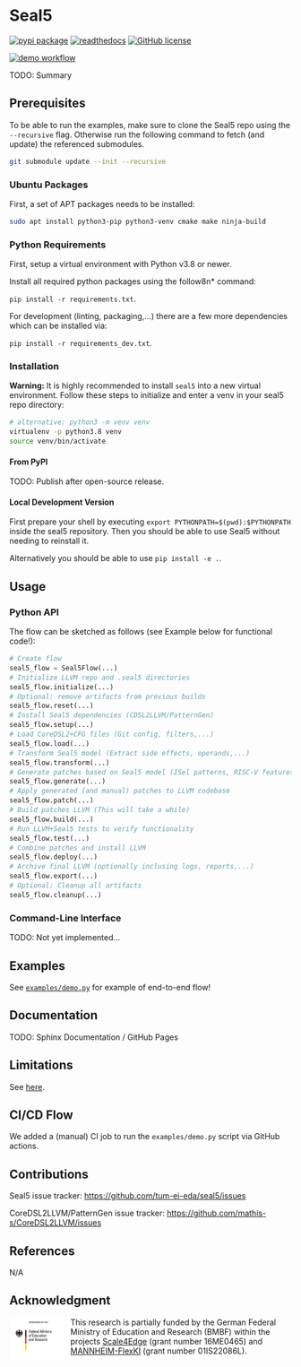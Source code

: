 # Seal5


[![pypi package](https://badge.fury.io/py/seal5.svg)](https://pypi.org/project/seal5)
[![readthedocs](https://readthedocs.org/projects/seal5/badge/?version=latest)](https://seal5.readthedocs.io/en/latest/?version=latest)
[![GitHub license](https://img.shields.io/github/license/tum-ei-eda/seal5.svg)](https://github.com/tum-ei-eda/seal5/blob/main/LICENSE)

[![demo workflow](https://github.com/tum-ei-eda/seal5/actions/workflows/demo.yml/badge.svg)](https://github.com/tum-ei-eda/seal5/actions/workflows/demo.yml)

TODO: Summary

## Prerequisites

To be able to run the examples, make sure to clone the Seal5 repo using the `--recursive` flag. Otherwise run the following command to fetch (and update) the referenced submodules.

```sh
git submodule update --init --recursive
```

### Ubuntu Packages

First, a set of APT packages needs to be installed:

```sh
sudo apt install python3-pip python3-venv cmake make ninja-build
```

### Python Requirements

First, setup a virtual environment with Python v3.8 or newer.

Install all required python packages using the follow8n* command:

`pip install -r requirements.txt`.

For development (linting, packaging,...) there are a few more dependencies which can be installed via:

`pip install -r requirements_dev.txt`.

### Installation

**Warning:** It is highly recommended to install `seal5` into a new virtual environment. Follow these steps to initialize and enter a venv in your seal5 repo directory:

```sh
# alternative: python3 -m venv venv
virtualenv -p python3.8 venv
source venv/bin/activate
```

#### From PyPI

TODO: Publish after open-source release.

#### Local Development Version

First prepare your shell by executing `export PYTHONPATH=$(pwd):$PYTHONPATH` inside the seal5 repository. Then you should be able to use Seal5 without needing to reinstall it.

Alternatively you should be able to use `pip install -e .`.

## Usage

### Python API

The flow can be sketched as follows (see Example below for functional code!):

```python
# Create flow
seal5_flow = Seal5Flow(...)
# Initialize LLVM repo and .seal5 directories
seal5_flow.initialize(...)
# Optional: remove artifacts from previous builds
seal5_flow.reset(...)
# Install Seal5 dependencies (CDSL2LLVM/PatternGen)
seal5_flow.setup(...)
# Load CoreDSL2+CFG files (Git config, filters,...)
seal5_flow.load(...)
# Transform Seal5 model (Extract side effects, operands,...)
seal5_flow.transform(...)
# Generate patches based on Seal5 model (ISel patterns, RISC-V features,...)
seal5_flow.generate(...)
# Apply generated (and manual) patches to LLVM codebase
seal5_flow.patch(...)
# Build patches LLVM (This will take a while)
seal5_flow.build(...)
# Run LLVM+Seal5 tests to verify functionality
seal5_flow.test(...)
# Combine patches and install LLVM
seal5_flow.deploy(...)
# Archive final LLVM (optionally inclusing logs, reports,...)
seal5_flow.export(...)
# Optional: Cleanup all artifacts
seal5_flow.cleanup(...)
```

### Command-Line Interface

TODO: Not yet implemented...

## Examples

See [`examples/demo.py`](examples/demo.py) for example of end-to-end flow!

## Documentation

TODO: Sphinx Documentation / GitHub Pages

## Limitations

See [here](./LIMITATIONS.md).

## CI/CD Flow

We added a (manual) CI job to run the `examples/demo.py` script via GitHub actions.

## Contributions

Seal5 issue tracker: https://github.com/tum-ei-eda/seal5/issues

CoreDSL2LLVM/PatternGen issue tracker: https://github.com/mathis-s/CoreDSL2LLVM/issues

## References

N/A

## Acknowledgment

<img src="./BMBF_gefoerdert_2017_en.jpg" alt="drawing" height="75" align="left" >

This research is partially funded by the German Federal Ministry of Education and Research (BMBF) within
the projects [Scale4Edge](https://www.edacentrum.de/scale4edge/) (grant number 16ME0465) and [MANNHEIM-FlexKI](https://www.edacentrum.de/projekte/MANNHEIM-FlexKI) (grant number 01IS22086L).
